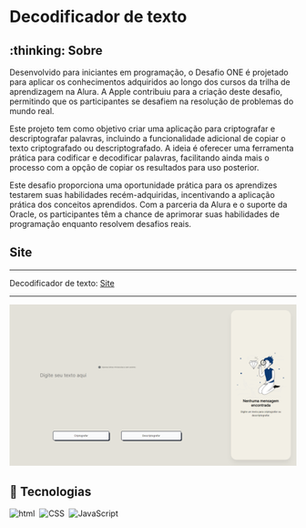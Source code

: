 <h1>Decodificador de texto</h1>

<h2>:thinking: Sobre</h2>
<p>Desenvolvido para iniciantes em programação, o Desafio ONE é projetado para aplicar os conhecimentos adquiridos ao longo dos cursos da trilha de aprendizagem na Alura. A Apple contribuiu para a criação deste desafio, permitindo que os participantes se desafiem na resolução de problemas do mundo real.

Este projeto tem como objetivo criar uma aplicação para criptografar e descriptografar palavras, incluindo a funcionalidade adicional de copiar o texto criptografado ou descriptografado. A ideia é oferecer uma ferramenta prática para codificar e decodificar palavras, facilitando ainda mais o processo com a opção de copiar os resultados para uso posterior.

Este desafio proporciona uma oportunidade prática para os aprendizes testarem suas habilidades recém-adquiridas, incentivando a aplicação prática dos conceitos aprendidos. Com a parceria da Alura e o suporte da Oracle, os participantes têm a chance de aprimorar suas habilidades de programação enquanto resolvem desafios reais.</p>
<h2>Site</h2>
<hr>
<p>Decodificador de texto: <a href="https://welderc.github.io/decodificador-de-texto" target="_blank">Site</a></p>
<hr>
<img src="img/criptografia.png" alt="criptografia">

## :robot: Tecnologias
![html](https://img.shields.io/badge/-html5-0D1117?style=for-the-badge&logo=html5&logoColor=FF4500&labelColor=0D1117)&nbsp;
![CSS](https://img.shields.io/badge/-CSS-0D1117?style=for-the-badge&logo=CSS3&logoColor=1572B6&labelColor=0D1117)&nbsp;
![JavaScript](https://img.shields.io/badge/-JavaScript-0D1117?style=for-the-badge&logo=javascript&labelColor=0D1117)&nbsp;
